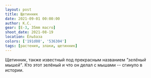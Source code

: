 ```yaml
---
layout: post
title: Щетинник
date: 2021-09-01 00:00:00
author: К.С.
gear: [E-3, 35mm macro]
shoot_date: 2021-08-19
location: Ёльбаза
colors: ['191d08', '536304']
tags: [растения, злаки, щетинник]
---
```

Щетинник, также известный под прекрасным названием _"зелёный мышей"_. Кто этот зелёный и что он делал с мышами -- сгинуло в истории.
